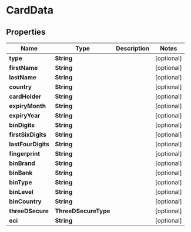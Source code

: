 

# CardData


## Properties

| Name | Type | Description | Notes |
|------------ | ------------- | ------------- | -------------|
|**type** | **String** |  |  [optional] |
|**firstName** | **String** |  |  [optional] |
|**lastName** | **String** |  |  [optional] |
|**country** | **String** |  |  [optional] |
|**cardHolder** | **String** |  |  [optional] |
|**expiryMonth** | **String** |  |  [optional] |
|**expiryYear** | **String** |  |  [optional] |
|**binDigits** | **String** |  |  [optional] |
|**firstSixDigits** | **String** |  |  [optional] |
|**lastFourDigits** | **String** |  |  [optional] |
|**fingerprint** | **String** |  |  [optional] |
|**binBrand** | **String** |  |  [optional] |
|**binBank** | **String** |  |  [optional] |
|**binType** | **String** |  |  [optional] |
|**binLevel** | **String** |  |  [optional] |
|**binCountry** | **String** |  |  [optional] |
|**threeDSecure** | **ThreeDSecureType** |  |  [optional] |
|**eci** | **String** |  |  [optional] |



